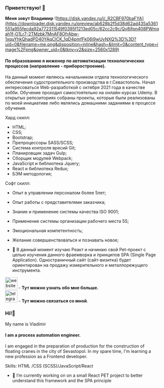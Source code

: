 ### Приветствую! 👋 <br>
<b>Меня зовут Владимир</b>
![https://disk.yandex.ru/i/_R2CBF970baFYA](https://downloader.disk.yandex.ru/preview/ab628b2f5d38d62ad435a5361551a955fecda92a772311549f0395f1213ed05c/62cc2c9c/Qv8ifpn408PWmqah1f-O1Lr7-2TMzbk7MnAF8OfrAbw-1xquYhkQhadPD40YAqClCK_1qD4pmfFk06i9wUvNXQ%3D%3D?uid=0&filename=me.png&disposition=inline&hash=&limit=0&content_type=image%2Fpng&owner_uid=0&tknv=v2&size=2560x1289)
#### По образованию я инженер по автоматизации технологических процессов (направление - приборостроение).
На данный момент являюсь начальником отдела технологического обеспечения судостроительного производства в г.Севастополь. Начал интересоваться Web-разработкой с октября 2021 года в качестве хобби. Обучение проходил самостоятельно на онлайн-курсах Udemy. В открытых репозиториях собраны проекты, которые были реализованы по моей  инициативе либо являлись домашними заданиями в процессе обучения.

Хард скилл:
- HTML;
- CSS;
- Bootstrap;
- Препроцессоры SASS/SCSS;
- Система контроля вресий Git;
- Планировщик задач Gulp;
- Сборщик модулей Webpack;
- JavaScript и библиотека Jquery;
- React и библиотека Redux;
- БЭМ методология;

Софт скилл:
- Опыт в управлении персоналом более 5лет;
- Опыт работы с представителями заказчика;
- Знание и применение системы качества ISO 9001;
- Применение системы организации рабочего места 5S;
- Эмоциональная компетентность;
- Желание совершенствоваться и познавать новое;

- 🔭 В данный момент изучаю Реакт и начинаю свой Pet-проект с целью изучения данного фраемворка и принципов SPA (Single Page Application). Одностраничный сайт (сайт-визитка) будет ориентирован на продажу измерительного и металлорежущего инструмента.

[<img src='https://cdn.jsdelivr.net/npm/simple-icons@3.0.1/icons/icloud.svg' alt='website' height='40'>](https://vladimir-seledkin.ru/) - <b>Тут можно узнать обо мне больше. </b><br>
[<img src='https://cdn.jsdelivr.net/npm/simple-icons@3.0.1/icons/telegram.svg' alt='telegram' height='40'>](https://t.me/v_seledkin) - <b>Тут можно связаться со мной</b>.


### Hi!👋
My name is Vladimir
#### I am a process automation engineer.


I am engaged in the preparation of production for the construction of floating cranes in the city of Sevastopol. In my spare time, I'm learning a new profession as a Frontend developer.

Skills: HTML /CSS (SCSS)/JavaScript/React

- 🔭 I’m currently working on  on a small React PET project to better understand this framework and the SPA principle 
